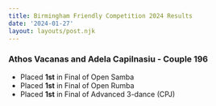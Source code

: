 ```yaml
---
title: Birmingham Friendly Competition 2024 Results
date: '2024-01-27'
layout: layouts/post.njk
---
```


### Athos Vacanas and Adela Capilnasiu - Couple 196
 - Placed **1st** in Final of Open Samba
 - Placed **1st** in Final of Open Rumba
 - Placed **1st** in Final of Advanced 3-dance (CPJ)

